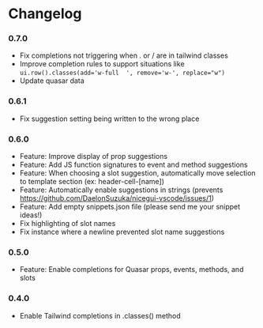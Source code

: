 # Changelog

### 0.7.0

- Fix completions not triggering when . or / are in tailwind classes
- Improve completion rules to support situations like `ui.row().classes(add='w-full  ', remove='w-', replace="w")`
- Update quasar data

### 0.6.1

- Fix suggestion setting being written to the wrong place

### 0.6.0

- Feature: Improve display of prop suggestions
- Feature: Add JS function signatures to event and method suggestions
- Feature: When choosing a slot suggestion, automatically move selection to template section (ex: header-cell-[name])
- Feature: Automatically enable suggestions in strings (prevents https://github.com/DaelonSuzuka/nicegui-vscode/issues/1)
- Feature: Add empty snippets.json file (please send me your snippet ideas!)
- Fix highlighting of slot names
- Fix instance where a newline prevented slot name suggestions
  
### 0.5.0

- Feature: Enable completions for Quasar props, events, methods, and slots

### 0.4.0

- Enable Tailwind completions in .classes() method
